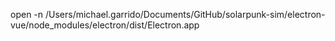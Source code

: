 open -n /Users/michael.garrido/Documents/GitHub/solarpunk-sim/electron-vue/node_modules/electron/dist/Electron.app